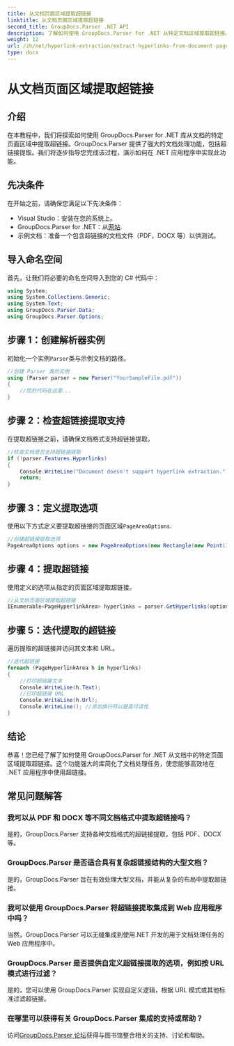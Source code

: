 ```yaml
---
title: 从文档页面区域提取超链接
linktitle: 从文档页面区域提取超链接
second_title: GroupDocs.Parser .NET API
description: 了解如何使用 GroupDocs.Parser for .NET 从特定文档区域提取超链接。增强您的文档处理能力。
weight: 12
url: /zh/net/hyperlink-extraction/extract-hyperlinks-from-document-page-area/
type: docs
---
```

# 从文档页面区域提取超链接

## 介绍
在本教程中，我们将探索如何使用 GroupDocs.Parser for .NET 库从文档的特定页面区域中提取超链接。GroupDocs.Parser 提供了强大的文档处理功能，包括超链接提取。我们将逐步指导您完成该过程，演示如何在 .NET 应用程序中实现此功能。
## 先决条件
在开始之前，请确保您满足以下先决条件：
- Visual Studio：安装在您的系统上。
- GroupDocs.Parser for .NET：从[网站](https://releases.groupdocs.com/parser/net/).
- 示例文档：准备一个包含超链接的文档文件（PDF，DOCX 等）以供测试。

## 导入命名空间
首先，让我们将必要的命名空间导入到您的 C# 代码中：
```csharp
using System;
using System.Collections.Generic;
using System.Text;
using GroupDocs.Parser.Data;
using GroupDocs.Parser.Options;
```
## 步骤 1：创建解析器实例
初始化一个实例`Parser`类与示例文档的路径。
```csharp
//创建 Parser 类的实例
using (Parser parser = new Parser("YourSampleFile.pdf"))
{
    //您的代码在这里...
}
```
## 步骤 2：检查超链接提取支持
在提取超链接之前，请确保文档格式支持超链接提取。
```csharp
//检查文档是否支持超链接提取
if (!parser.Features.Hyperlinks)
{
    Console.WriteLine("Document doesn't support hyperlink extraction.");
    return;
}
```
## 步骤 3：定义提取选项
使用以下方式定义要提取超链接的页面区域`PageAreaOptions`.
```csharp
//创建超链接提取选项
PageAreaOptions options = new PageAreaOptions(new Rectangle(new Point(380, 90), new Size(150, 50)));
```
## 步骤 4：提取超链接
使用定义的选项从指定的页面区域提取超链接。
```csharp
//从文档页面区域提取超链接
IEnumerable<PageHyperlinkArea> hyperlinks = parser.GetHyperlinks(options);
```
## 步骤 5：迭代提取的超链接
遍历提取的超链接并访问其文本和 URL。
```csharp
//迭代超链接
foreach (PageHyperlinkArea h in hyperlinks)
{
    //打印超链接文本
    Console.WriteLine(h.Text);
    //打印超链接 URL
    Console.WriteLine(h.Url);
    Console.WriteLine(); //添加换行符以提高可读性
}
```

## 结论
恭喜！您已经了解了如何使用 GroupDocs.Parser for .NET 从文档中的特定页面区域提取超链接。这个功能强大的库简化了文档处理任务，使您能够高效地在 .NET 应用程序中使用超链接。

## 常见问题解答
### 我可以从 PDF 和 DOCX 等不同文档格式中提取超链接吗？
是的，GroupDocs.Parser 支持各种文档格式的超链接提取，包括 PDF、DOCX 等。
### GroupDocs.Parser 是否适合具有复杂超链接结构的大型文档？
是的，GroupDocs.Parser 旨在有效处理大型文档，并能从复杂的布局中提取超链接。
### 我可以使用 GroupDocs.Parser 将超链接提取集成到 Web 应用程序中吗？
当然，GroupDocs.Parser 可以无缝集成到使用.NET 开发的用于文档处理任务的 Web 应用程序中。
### GroupDocs.Parser 是否提供自定义超链接提取的选项，例如按 URL 模式进行过滤？
是的，您可以使用 GroupDocs.Parser 实现自定义逻辑，根据 URL 模式或其他标准过滤超链接。
### 在哪里可以获得有关 GroupDocs.Parser 集成的支持或帮助？
访问[GroupDocs.Parser 论坛](https://forum.groupdocs.com/c/parser/17)获得与图书馆整合相关的支持、讨论和帮助。